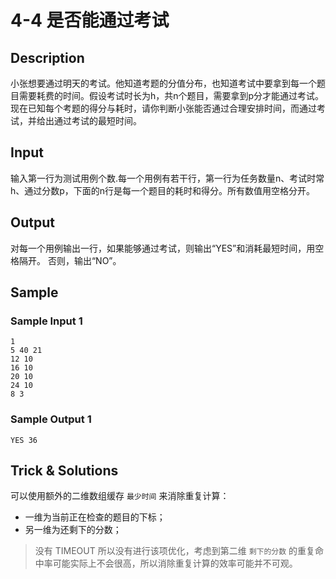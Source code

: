 # 4-4 是否能通过考试

## Description

小张想要通过明天的考试。他知道考题的分值分布，也知道考试中要拿到每一个题目需要耗费的时间。假设考试时长为h，共n个题目，需要拿到p分才能通过考试。现在已知每个考题的得分与耗时，请你判断小张能否通过合理安排时间，而通过考试，并给出通过考试的最短时间。

## Input

输入第一行为测试用例个数.每一个用例有若干行，第一行为任务数量n、考试时常h、通过分数p，下面的n行是每一个题目的耗时和得分。所有数值用空格分开。

## Output

对每一个用例输出一行，如果能够通过考试，则输出“YES”和消耗最短时间，用空格隔开。 否则，输出“NO”。

## Sample

### Sample Input 1

~~~
1
5 40 21 
12 10 
16 10 
20 10 
24 10 
8 3
~~~

### Sample Output 1

~~~
YES 36
~~~

## Trick & Solutions

可以使用额外的二维数组缓存 `最少时间` 来消除重复计算：

* 一维为当前正在检查的题目的下标；
* 另一维为还剩下的分数；

> 没有 TIMEOUT 所以没有进行该项优化，考虑到第二维 `剩下的分数` 的重复命中率可能实际上不会很高，所以消除重复计算的效率可能并不可观。
